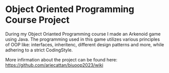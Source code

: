 # Object Oriented Programming Course Project

During my Object Orianted Programming course I made an Arkenoid game using Java.
The programming used in this game utilizes various principles of OOP like: interfaces, inheritenc, different design patterns and more, while adhering to a strict CodingStyle.

More infirmation about the project can be found here: https://github.com/ariecattan/biuoop2023/wiki
